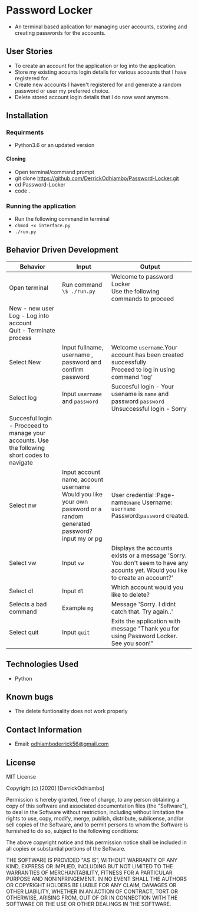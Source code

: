 # Password Locker

- An terminal based aplication for managing user accounts, cstoring and creating passwords for the accounts.

## User Stories

- To create an account for the application or log into the application.
- Store my existing acounts login details for various accounts that I have registered for.
- Create new accounts I haven't registered for and generate a random password or user my preferred choice.
- Delete stored account login details that I do now want anymore.

## Installation

### Requirments

- Python3.6 or an updated version

#### Cloning

- Open terminal/command prompt
- git clone https://github.com/DerrickOdhiambo/Password-Locker.git
- cd Password-Locker
- code .

### Running the application

- Run the following command in terminal
- `chmod +x interface.py`
- `./run.py`

## Behavior Driven Development

| Behavior                                                                                      | Input                                                                                                                      | Output                                                                                                                          |
| --------------------------------------------------------------------------------------------- | -------------------------------------------------------------------------------------------------------------------------- | ------------------------------------------------------------------------------------------------------------------------------- |
| Open terminal                                                                                 | Run command `\$ ./run.py`                                                                                                  | Welcome to password Locker<br>Use the following commands to proceed<br>                                                         |
| New - new user<br>Log - Log into account <br>Quit - Terminate process                         |
| Select New                                                                                    | Input fullname, username , password and confirm password                                                                   | Welcome `username`.Your account has been created successfully<br>Proceed to log in using command 'log'                          |
| Select log                                                                                    | Input `username` and `password`                                                                                            | Succesful login - Your usename is `name` and password `password`<br>Unsuccessful login - Sorry                                  | Account does not exist. Please try again or create an account |
| Succesful login - Procceed to manage your accounts. Use the following short codes to navigate |                                                                                                                            |
| Select nw                                                                                     | Input account name, account username<br>Would you like your own password or a random generated password?<br>input my or pg | User credential :Page-name:`name` Username: `username` Password:`password` created.                                             |
| Select vw                                                                                     | Input `vw`                                                                                                                 | Displays the accounts exists or a message 'Sorry. You don't seem to have any acounts yet. Would you like to create an account?' |
| Select dl                                                                                     | Input `dl`                                                                                                                 | Which account would you like to delete?                                                                                         |
| Selects a bad command                                                                         | Example `mg `                                                                                                              | Message 'Sorry. I didnt catch that. Try again..'                                                                                |
| Select quit                                                                                   | Input `quit`                                                                                                               | Exits the application with message "Thank you for using Password Locker. See you soon!"                                         |

## Technologies Used

- Python

## Known bugs

- The delete funtionality does not work properly

## Contact Information

- Email: odhiamboderrick56@gmail.com

## License

MIT License

Copyright (c) [2020] [DerrickOdhiambo]

Permission is hereby granted, free of charge, to any person obtaining a copy
of this software and associated documentation files (the "Software"), to deal
in the Software without restriction, including without limitation the rights
to use, copy, modify, merge, publish, distribute, sublicense, and/or sell
copies of the Software, and to permit persons to whom the Software is
furnished to do so, subject to the following conditions:

The above copyright notice and this permission notice shall be included in all
copies or substantial portions of the Software.

THE SOFTWARE IS PROVIDED "AS IS", WITHOUT WARRANTY OF ANY KIND, EXPRESS OR
IMPLIED, INCLUDING BUT NOT LIMITED TO THE WARRANTIES OF MERCHANTABILITY,
FITNESS FOR A PARTICULAR PURPOSE AND NONINFRINGEMENT. IN NO EVENT SHALL THE
AUTHORS OR COPYRIGHT HOLDERS BE LIABLE FOR ANY CLAIM, DAMAGES OR OTHER
LIABILITY, WHETHER IN AN ACTION OF CONTRACT, TORT OR OTHERWISE, ARISING FROM,
OUT OF OR IN CONNECTION WITH THE SOFTWARE OR THE USE OR OTHER DEALINGS IN THE
SOFTWARE.
